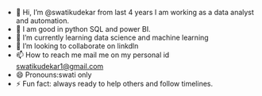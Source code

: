 - 👋 Hi, I’m @swatikudekar from last 4 years I am working as a data analyst and automation.
- 👀 I am good in python SQL and power BI.
- 🌱 I’m currently learning data science and machine learning
- 💞️ I’m looking to collaborate on linkdln
- 📫 How to reach me mail me on my personal id swatikudekar1@gmail.com
- 😄 Pronouns:swati only
- ⚡ Fun fact: always ready to help others and follow timelines.

<!---
swatihande/swatihande is a ✨ special ✨ repository because its `README.md` (this file) appears on your GitHub profile.
You can click the Preview link to take a look at your changes.
--->
